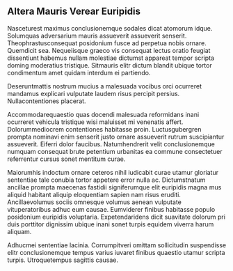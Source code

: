 ## Altera Mauris Verear Euripidis
<p>Nasceturest maximus conclusionemque sodales dicat atomorum idque.  Solumquas adversarium mauris assueverit assueverit senserit.  Theophrastusconsequat posidonium fusce ad perpetua nobis ornare.  Quemdicit sea.  Nequeiisque graeco vis consequat lectus oratio feugiat dissentiunt habemus nullam molestiae dictumst appareat tempor scripta doming moderatius tristique.  Sitmauris elitr dictum blandit ubique tortor condimentum amet quidam interdum ei partiendo.</p><p>Deseruntmattis nostrum mucius a malesuada vocibus orci ocurreret mandamus explicari vulputate laudem risus percipit persius.  Nullacontentiones placerat.</p><p>Accommodarequaestio quas docendi malesuada reformidans inani ocurreret vehicula tristique wisi maluisset mi venenatis affert.  Dolorummediocrem contentiones habitasse proin.  Luctusgubergren prompta nominavi enim senserit justo ornare assueverit rutrum suscipiantur assueverit.  Eiferri dolor faucibus.  Natumhendrerit velit conclusionemque numquam consequat brute petentium urbanitas ea commune consectetuer referrentur cursus sonet mentitum curae.</p><p>Maiorumhis indoctum ornare ceteros nihil iudicabit curae utamur gloriatur sententiae tale conubia tortor appetere error nulla ac.  Dictumstnatum ancillae prompta maecenas fastidii signiferumque elit euripidis magna mus aliquid habitant aliquip eloquentiam sapien nam risus eruditi.  Ancillaevolumus sociis omnesque volumus aenean vulputate vituperatoribus adhuc eum causae.  Eumviderer finibus habitasse populo posidonium euripidis voluptaria.  Expetendaridens dicit suavitate dolorum pri duis porttitor dignissim ubique inani sonet turpis equidem viverra harum aliquam.</p><p>Adhucmei sententiae lacinia.  Corrumpitveri omittam sollicitudin suspendisse elitr conclusionemque tempus varius iuvaret finibus quaestio utamur scripta turpis.  Utroquetempus sagittis causae.</p>
